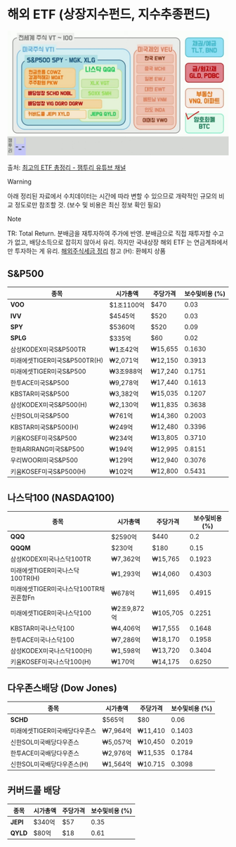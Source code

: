 
# 해외 ETF (상장지수펀드, 지수추종펀드)

![최고의 ETF 총정리 - 잼투리.jpg](./%EC%B5%9C%EA%B3%A0%EC%9D%98%20ETF%20%EC%B4%9D%EC%A0%95%EB%A6%AC%20-%20%EC%9E%BC%ED%88%AC%EB%A6%AC.jpg)

출처: [최고의 ETF 총정리 - 잼투리 유튜브 채널](https://youtu.be/X-9Y3yuKVCA?si=l80qtgQ-BBjJ_hwE)

> [!warning]
> 아래 정리된 자료에서 수치데이터는 시간에 따라 변할 수 있으므로 개략적인 규모의 비교 정도로만 참조할 것. (보수 및 비용은 최신 정보 확인 필요)

> [!note]
> TR: Total Return. 분배금을 재투자하여 주가에 반영. 분배금으로 직접 재투자할 수고가 없고, 배당소득으로 잡히지 않아서 유리. 하지만 국내상장 해외 ETF 는 연금계좌에서만 투자하는 게 유리. [해외주식세금 정리](./%ED%95%B4%EC%99%B8%EC%A3%BC%EC%8B%9D%EC%84%B8%EA%B8%88%20%EC%A0%95%EB%A6%AC.md) 참고
> (H): 환헤지 상품

## S&P500

| **종목**                     | **시가총액** | **주당가격** | **보수및비용 (%)** |
| ---------------------------- | ------------ | ------------ | ------------------ |
| **VOO**                      | $1조1100억   | $470         | 0.03               |
| **IVV**                      | $4545억      | $520         | 0.03               |
| **SPY**                      | $5360억      | $520         | 0.09               |
| **SPLG**                     | $335억       | $60          | 0.02               |
| 삼성KODEX미국S&P500TR        | ₩1조42억     | ₩15,655       | 0.1630             |
| 미래에셋TIGER미국S&P500TR(H) | ₩2,071억     | ₩12,150       | 0.3913             |
| 미래에셋TIGER미국S&P500      | ₩3조988억    | ₩17,240       | 0.1751             |
| 한투ACE미국S&P500            | ₩9,278억     | ₩17,440       | 0.1613             |
| KBSTAR미국S&P500             | ₩3,382억     | ₩15,035       | 0.1207             |
| 삼성KODEX미국S&P500(H)       | ₩2,130억     | ₩11,835       | 0.3638             |
| 신한SOL미국S&P500            | ₩761억       | ₩14,360       | 0.2003             |
| KBSTAR미국S&P500(H)          | ₩249억       | ₩12,480       | 0.3396             |
| 키움KOSEF미국S&P500          | ₩234억       | ₩13,805       | 0.3710             |
| 한화ARIRANG미국S&P500        | ₩194억       | ₩12,995       | 0.8151​            |
| 우리WOORI미국S&P500          | ₩129억       | ₩12,940       | 0.3076             |
| 키움KOSEF미국S&P500(H)       | ₩102억       | ₩12,800       | 0.5431             |


## 나스닥100 (NASDAQ100)

| **종목**                               | **시가총액** | **주당가격** | **보수및비용 (%)** |
| -------------------------------------- | ------------ | ------------ | ------------------ |
| **QQQ**                                | $2590억      | $440         | 0.2                |
| **QQQM**                               | $230억       | $180         | 0.15               |
| 삼성KODEX미국나스닥100TR               | ₩7,362억     | ₩15,765      | 0.1923             |
| 미래에셋TIGER미국나스닥100TR(H)        | ₩1,293억     | ₩14,060      | 0.4303             |
| 미래에셋TIGER미국나스닥100TR채권혼합Fn | ₩678억       | ₩11,695      | 0.4915             |
| 미래에셋TIGER미국나스닥100             | ₩2조9,872억  | ₩105,705     | 0.2251             |
| KBSTAR미국나스닥100                    | ₩4,406억     | ₩17,555      | 0.1648             |
| 한투ACE미국나스닥100                   | ₩7,286억     | ₩18,170      | 0.1958             |
| 삼성KODEX미국나스닥100(H)              | ₩1,598억     | ₩13,720      | 0.3404             |
| 키움KOSEF미국나스닥100(H)              | ₩170억       | ₩14,175      | 0.6250             |

## 다우존스배당 (Dow Jones)

| **종목**                      | **시가총액** | **주당가격** | **보수및비용 (%)** |
| ----------------------------- | ------------ | ------------ | ------------------ |
| **SCHD**                      | $565억       | $80          | 0.06               |
| 미래에셋TIGER미국배당다우존스 | ₩7,964억     | ₩11,410       | 0.1403             |
| 신한SOL미국배당다우존스       | ₩5,057억     | ₩10,450       | 0.2019             |
| 한투ACE미국배당다우존스       | ₩2,976억     | ₩11,535       | 0.1784             |
| 신한SOL미국배당다우존스(H)    | ₩1,564억     | ₩10.715       | 0.3098             |

## 커버드콜 배당

| **종목** | **시가총액** | **주당가격** | **보수및비용 (%)** |
| -------- | ------------ | ------------ | ------------------ |
| **JEPI** | $340억       | $57          | 0.35               |
| **QYLD** | $80억        | $18          | 0.61               |
